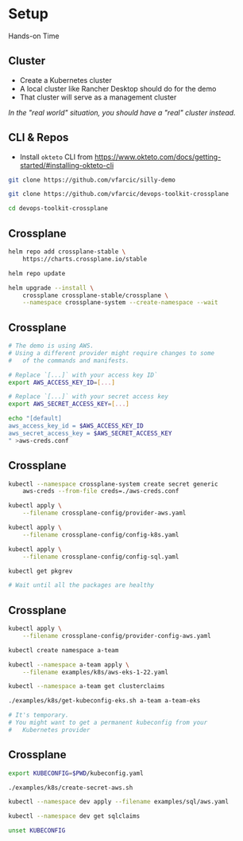 <!-- .slide: data-background="../img/background/hands-on.jpg" -->
# Setup

<div class="label">Hands-on Time</div>


## Cluster

* Create a Kubernetes cluster
* A local cluster like Rancher Desktop should do for the demo
* That cluster will serve as a management cluster

*In the "real world" situation, you should have a "real" cluster instead.*


## CLI & Repos

* Install `okteto` CLI from https://www.okteto.com/docs/getting-started/#installing-okteto-cli

```bash
git clone https://github.com/vfarcic/silly-demo

git clone https://github.com/vfarcic/devops-toolkit-crossplane

cd devops-toolkit-crossplane
```


## Crossplane

```bash
helm repo add crossplane-stable \
    https://charts.crossplane.io/stable

helm repo update

helm upgrade --install \
    crossplane crossplane-stable/crossplane \
    --namespace crossplane-system --create-namespace --wait
```


## Crossplane

```bash
# The demo is using AWS.
# Using a different provider might require changes to some
#   of the commands and manifests.

# Replace `[...]` with your access key ID`
export AWS_ACCESS_KEY_ID=[...]

# Replace `[...]` with your secret access key
export AWS_SECRET_ACCESS_KEY=[...]

echo "[default]
aws_access_key_id = $AWS_ACCESS_KEY_ID
aws_secret_access_key = $AWS_SECRET_ACCESS_KEY
" >aws-creds.conf
```


## Crossplane

```bash
kubectl --namespace crossplane-system create secret generic
    aws-creds --from-file creds=./aws-creds.conf

kubectl apply \
    --filename crossplane-config/provider-aws.yaml

kubectl apply \
    --filename crossplane-config/config-k8s.yaml

kubectl apply \
    --filename crossplane-config/config-sql.yaml

kubectl get pkgrev

# Wait until all the packages are healthy
```


## Crossplane

```bash
kubectl apply \
    --filename crossplane-config/provider-config-aws.yaml

kubectl create namespace a-team

kubectl --namespace a-team apply \
    --filename examples/k8s/aws-eks-1-22.yaml

kubectl --namespace a-team get clusterclaims

./examples/k8s/get-kubeconfig-eks.sh a-team a-team-eks

# It's temporary.
# You might want to get a permanent kubeconfig from your
#   Kubernetes provider
```


## Crossplane

```bash
export KUBECONFIG=$PWD/kubeconfig.yaml

./examples/k8s/create-secret-aws.sh

kubectl --namespace dev apply --filename examples/sql/aws.yaml

kubectl --namespace dev get sqlclaims

unset KUBECONFIG
```

